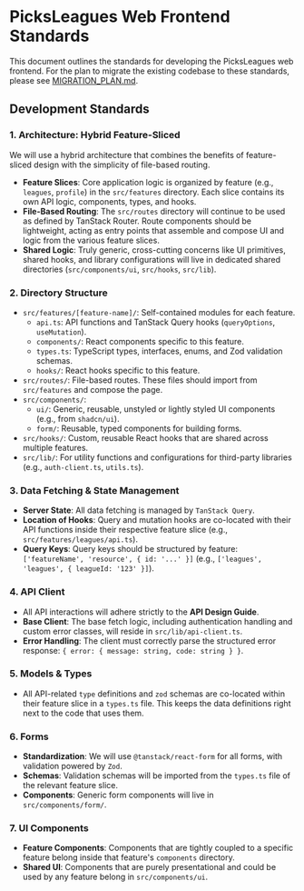 # PicksLeagues Web Frontend Standards

This document outlines the standards for developing the PicksLeagues web frontend. For the plan to migrate the existing codebase to these standards, please see [MIGRATION_PLAN.md](./MIGRATION_PLAN.md).

## Development Standards

### 1. Architecture: Hybrid Feature-Sliced

We will use a hybrid architecture that combines the benefits of feature-sliced design with the simplicity of file-based routing.

- **Feature Slices**: Core application logic is organized by feature (e.g., `leagues`, `profile`) in the `src/features` directory. Each slice contains its own API logic, components, types, and hooks.
- **File-Based Routing**: The `src/routes` directory will continue to be used as defined by TanStack Router. Route components should be lightweight, acting as entry points that assemble and compose UI and logic from the various feature slices.
- **Shared Logic**: Truly generic, cross-cutting concerns like UI primitives, shared hooks, and library configurations will live in dedicated shared directories (`src/components/ui`, `src/hooks`, `src/lib`).

### 2. Directory Structure

- `src/features/[feature-name]/`: Self-contained modules for each feature.
  - `api.ts`: API functions and TanStack Query hooks (`queryOptions`, `useMutation`).
  - `components/`: React components specific to this feature.
  - `types.ts`: TypeScript types, interfaces, enums, and Zod validation schemas.
  - `hooks/`: React hooks specific to this feature.
- `src/routes/`: File-based routes. These files should import from `src/features` and compose the page.
- `src/components/`:
  - `ui/`: Generic, reusable, unstyled or lightly styled UI components (e.g., from `shadcn/ui`).
  - `form/`: Reusable, typed components for building forms.
- `src/hooks/`: Custom, reusable React hooks that are shared across multiple features.
- `src/lib/`: For utility functions and configurations for third-party libraries (e.g., `auth-client.ts`, `utils.ts`).

### 3. Data Fetching & State Management

- **Server State**: All data fetching is managed by `TanStack Query`.
- **Location of Hooks**: Query and mutation hooks are co-located with their API functions inside their respective feature slice (e.g., `src/features/leagues/api.ts`).
- **Query Keys**: Query keys should be structured by feature: `['featureName', 'resource', { id: '...' }]` (e.g., `['leagues', 'leagues', { leagueId: '123' }]`).

### 4. API Client

- All API interactions will adhere strictly to the **API Design Guide**.
- **Base Client**: The base fetch logic, including authentication handling and custom error classes, will reside in `src/lib/api-client.ts`.
- **Error Handling**: The client must correctly parse the structured error response: `{ error: { message: string, code: string } }`.

### 5. Models & Types

- All API-related `type` definitions and `zod` schemas are co-located within their feature slice in a `types.ts` file. This keeps the data definitions right next to the code that uses them.

### 6. Forms

- **Standardization**: We will use `@tanstack/react-form` for all forms, with validation powered by `Zod`.
- **Schemas**: Validation schemas will be imported from the `types.ts` file of the relevant feature slice.
- **Components**: Generic form components will live in `src/components/form/`.

### 7. UI Components

- **Feature Components**: Components that are tightly coupled to a specific feature belong inside that feature's `components` directory.
- **Shared UI**: Components that are purely presentational and could be used by any feature belong in `src/components/ui`.
